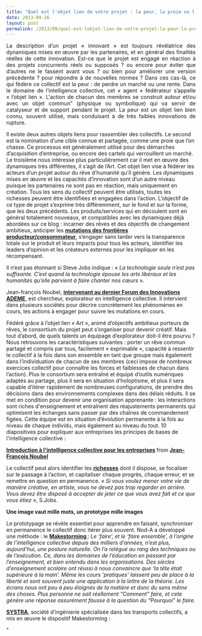 ```yaml
---
title: "Quel est l'objet lien de votre projet : la peur, la proie ou l'Art ?"
date: 2013-09-26
layout: post
permalink: /2013/09/quel-est-lobjet-lien-de-votre-projet-la-peur-la-proie-ou-lart-2.html
---
```


<p style="text-align: justify">La description d’un projet « innovant » est toujours révélatrice des dynamiques mises en œuvre par les partenaires, et en général des finalités réelles de cette innovation. Est-ce que le projet est engagé en réaction à des projets concurrents réels ou supposés ? ou encore pour éviter que d’autres ne le fassent avant vous ? ou bien pour améliorer une version précédente ? pour répondre à de nouvelles normes ? Dans ces cas-là, ce qui fédère ce collectif est la peur : de perdre un marché ou une rente. Dans le domaine de l’intelligence collective, cet « agent » fédérateur s’appelle « l’objet lien ». L'action de chacun des membres se construit autour et/ou avec un objet commun" (physique ou symbolique) qui va servir de catalyseur et de support pendant le projet. La peur est un objet lien bien connu, souvent utilisé, mais conduisant à de très faibles innovations de rupture.</p> <p style=""text-align: justify"">Il existe deux autres objets liens pour rassembler des collectifs. Le second est la nomination d’une cible connue et partagée, comme une proie que l’on chasse. Ce processus est généralement utilisé pour des démarches d’acquisition d’entreprise, ou encore des cartels qui verrouillent un marché. Le troisième nous intéresse plus particulièrement car il met en œuvre des dynamiques très différentes, il s’agit de l’Art. Cet objet lien vise à fédérer les acteurs d’un projet autour du rêve d’humanité qu’il génère. Les dynamiques mises en œuvre et les capacités d’innovation sont d’un autre niveau puisque les partenaires ne sont pas en réaction, mais uniquement en création. Tous les sens du collectif peuvent être utilisés, toutes les richesses peuvent être identifiées et engagées dans l’action. L’objectif de ce type de projet s’exprime très différemment, sur le fond et sur la forme, que les deux précédents. Les produits/services qui en découlent sont en général totalement nouveaux, et compatibles avec les dynamiques déjà abordées sur ce blog : incarner des rêves et des objectifs de changement ambitieux, anticiper les <strong><a href=""/2011/10/le-consommateur-du-futur-revolution.html"" target=""_blank"">mutations des frontières producteur/consommateur</a></strong>, s’engager sans tarder vers la transparence totale sur le produit et leurs impacts pour tous les acteurs, identifier les leaders d’opinion et les créateurs externes pour les impliquer en les récompensant.</p> <p style=""text-align: justify"">Il n’est pas étonnant si Steve Jobs indique : « <em>La technologie seule n’est pas suffisante. C’est quand la technologie épouse les arts libéraux et les humanités qu’elle parvient à faire chanter nos cœurs</em> ». </p>  <!--more-->   <p style=""text-align: justify"">Jean-françois Noubel, <strong><a href=""/2013/06/intelligence-collective-dans-nos-comportements-nos-organisations-forum-des-innovations-ademe.html"" target=""_blank"">intervenant au dernier Forum des Innovations ADEME</a></strong>, est chercheur, explorateur en intelligence collective. Il intervient dans plusieurs sociétés pour décrire concrètement les phénomènes en cours, les actions à engager pour suivre les mutations en cours.</p>  <p style=""text-align: justify"">Fédéré grâce à l’objet lien « Art », animé d’objectifs ambitieux porteurs de rêves, le consortium du projet peut s’organiser pour devenir créatif. Mais tout d’abord, de quels talents un équipage d’explorateur doit-il être pourvu ? Nous retrouvons les caractéristiques suivantes : porter un rêve commun partagé et compris par tous, facilement « exprimable », capacité à ressentir le collectif à la fois dans son ensemble en tant que groupe mais également dans l’individuation de chacun de ses membres (ceci impose de nombreux exercices collectif pour connaître les forces et faiblesses de chacun dans l’action). Plus le consortium sera entraîné et équipé d’outils numériques adaptés au partage, plus il sera en situation d’holoptisme, et plus il sera capable d’itérer rapidement de nombreuses configurations, de prendre des décisions dans des environnements complexes dans des délais réduits. Il se met en condition pour devenir une organisation apprenante : les interactions sont riches d'enseignement et entraînent des réajustements permanents qui optimisent les échanges sans passer par des chaînes de commandement figées. Cette équipe est en situation d’évolution permanente à la fois au niveau de chaque individu, mais également au niveau du tout. 10 diapositives pour expliquer aux entreprises les principes de bases de l'intelligence collective :</p>   <div style=""margin-bottom: 5px""> <strong> <a href=""https://www.slideshare.net/jfnoubel/introduction-lintelligence-collective-pour-les-entreprises-presentation"" target=""_blank"" title=""Introduction à l'intelligence collective pour les entreprises"">Introduction à l'intelligence collective pour les entreprises</a> </strong> from <strong><a href=""http://www.slideshare.net/jfnoubel"" target=""_blank"">Jean-François Noubel</a></strong> </div> <p style=""text-align: justify"">Le collectif peut alors identifier les <strong><a href=""/2013/05/quelles-sont-vos-vraies-richesses-.html"" target=""_blank"">richesses</a></strong> dont il dispose, se focaliser sur le passage à l’action, et capitaliser chaque progrès, chaque erreur, et se remettre en question en permanence. « <em>Si vous voulez mener votre vie de manière créative, en artiste, vous ne devez pas trop regarder en arrière. Vous devez être disposé à accepter de jeter ce que vous avez fait et ce que vous étiez</em> », S.Jobs.</p> <p style=""text-align: justify""><strong>Une image vaut mille mots, un prototype mille images</strong></p> <p style=""text-align: justify"">Le prototypage se révèle essentiel pour apprendre en faisant, synchroniser en permanence le collectif donc itérer plus souvent. Nod-A a développé une méthode : le <strong><a href=""http://nod-a.com/2013/07/une-image-vaut-mille-mots-un-prototype-mille-images-prototype-lets-do-it/"">Makestorming </a></strong>: <em>Le ‘faire’, et le ‘faire ensemble’, à l’origine de l’intelligence collective depuis des milliers d’années, n’est plus, aujourd’hui, une posture naturelle. On l’a relégué au rang des techniques ou de l’exécution. Ce, dans les domaines de l’éducation en passant par l’enseignement, et bien entendu dans les organisations. Des siècles d’enseignement scolaire ont réussi à nous convaincre que ‘la tête était supérieure à la main’. Même les cours ‘pratiques’ laissent peu de place à la liberté et sont souvent juste une application à la lettre de la théorie. Les écrans nous ont peu à peu éloignés de la matière et donc du sens même des choses. Plus personne ne sait réellement “Comment” faire, et cela génère une réponse assurément fausse à la question du “Pourquoi” le faire.</em></p> <p style=""text-align: justify""><strong><a href=""http://www.systra.com/fr/a-propos-de-systra/qui-sommes-nous/"">SYSTRA</a></strong>, société d’ingénierie spécialisée dans les transports collectifs, a mis en œuvre le dispositif Makestorming :</p>"